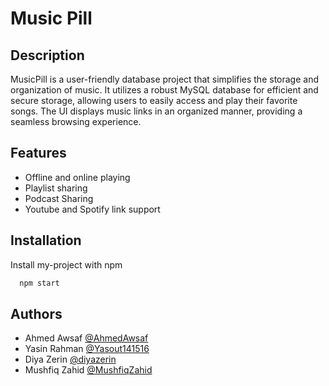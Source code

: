 
# Music Pill

## Description

MusicPill is a user-friendly database project that simplifies the storage and organization of music. It utilizes a robust MySQL database for efficient and secure storage, allowing users to easily access and play their favorite songs. The UI displays music links in an organized manner, providing a seamless browsing experience.



## Features

- Offline and online playing
- Playlist sharing
- Podcast Sharing
- Youtube and Spotify link support



## Installation

Install my-project with npm

```cmd
  npm start
```
    
## Authors

- Ahmed Awsaf [@AhmedAwsaf](https://www.github.com/AhmedAwsaf)
- Yasin Rahman [@Yasout141516](https://github.com/Yasout141516)
- Diya Zerin [@diyazerin](https://github.com/diyazerin)
- Mushfiq Zahid [@MushfiqZahid](https://github.com/MushfiqZahid)

